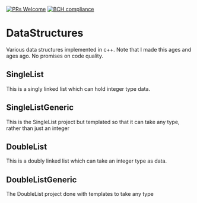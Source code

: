 [![PRs Welcome](https://img.shields.io/badge/PRs-welcome-brightgreen.svg?style=flat-square)](http://makeapullrequest.com) 
[![BCH compliance](https://bettercodehub.com/edge/badge/ThomasThelen/DataStructures?branch=master)](https://bettercodehub.com/)

# DataStructures
Various data structures implemented in c++. Note that I made this ages and ages ago. No promises on code quality.

## SingleList

This is a singly linked list which can hold integer type data.

## SingleListGeneric

This is the SingleList project but templated so that it can take any type, rather than just an integer

## DoubleList

This is a doubly linked list which can take an integer type as data.

## DoubleListGeneric

The DoubleList project done with templates to take any type
